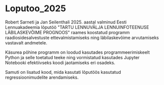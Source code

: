 # Loputoo_2025

Robert Sarneti ja Jan Seilenthali 2025. aastal valminud Eesti Lennuakadeemia lõputöö "TARTU LENNUVÄLJA LENNUINFOTEENUSE LÄBILASKEVÕIME PROGNOOS" raames koostatud programm raadiosidesalvestuste ettevalmistamiseks ning läbilaskevõime arvutamiseks vastavalt andmetele. 

Käsurea põhine programm on loodud kasutades programmeerimiskeelt Python ja selle toetatud teeke ning vormistatud kasutades Jupyter Notebooki efektiivseks koodi jaotamiseks eri osadeks.

Samuti on lisatud kood, mida kasutati lõputöös kasutatud regressioonimudelite arendamiseks. 

